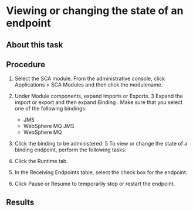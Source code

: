 <!-- image -->

# Viewing or changing the state of an endpoint

## About this task

## Procedure

1. Select the SCA module. 
From the administrative console, click Applications > SCA Modules and then click the modulename.
2. Under Module components, expand Imports or
Exports.
3 Expand the import or export and then expand Binding . Make sure that you select one of the following bindings:
    - JMS
    - WebSphere MQ JMS
    - WebSphere MQ
4. Click the binding to be administered.
5 To view or change the state of a binding endpoint, perform the following tasks:

1. Click the Runtime tab.
2. In the Receiving Endpoints table, select the check box for the
endpoint.
3. Click Pause or Resume to temporarily stop or
restart the endpoint.

## Results